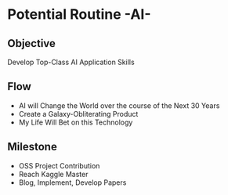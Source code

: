 # Potential Routine -AI-

## Objective

Develop Top-Class AI Application Skills

## Flow

- AI will Change the World over the course of the Next 30 Years
- Create a Galaxy-Obliterating Product
- My Life Will Bet on this Technology

## Milestone

- OSS Project Contribution
- Reach Kaggle Master
- Blog, Implement, Develop Papers
